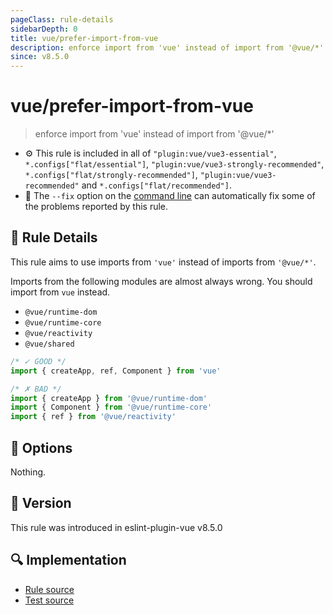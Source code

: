 ```yaml
---
pageClass: rule-details
sidebarDepth: 0
title: vue/prefer-import-from-vue
description: enforce import from 'vue' instead of import from '@vue/*'
since: v8.5.0
---
```


# vue/prefer-import-from-vue

> enforce import from 'vue' instead of import from '@vue/\*'

- :gear: This rule is included in all of `"plugin:vue/vue3-essential"`, `*.configs["flat/essential"]`, `"plugin:vue/vue3-strongly-recommended"`, `*.configs["flat/strongly-recommended"]`, `"plugin:vue/vue3-recommended"` and `*.configs["flat/recommended"]`.
- :wrench: The `--fix` option on the [command line](https://eslint.org/docs/user-guide/command-line-interface#fix-problems) can automatically fix some of the problems reported by this rule.

## :book: Rule Details

This rule aims to use imports from `'vue'` instead of imports from `'@vue/*'`.

Imports from the following modules are almost always wrong. You should import from `vue` instead.

- `@vue/runtime-dom`
- `@vue/runtime-core`
- `@vue/reactivity`
- `@vue/shared`

<eslint-code-block fix :rules="{'vue/prefer-import-from-vue': ['error']}" filename="example.js" language="javascript">

```js
/* ✓ GOOD */
import { createApp, ref, Component } from 'vue'
```

</eslint-code-block>

<eslint-code-block fix :rules="{'vue/prefer-import-from-vue': ['error']}" filename="example.js" language="javascript">

```js
/* ✗ BAD */
import { createApp } from '@vue/runtime-dom'
import { Component } from '@vue/runtime-core'
import { ref } from '@vue/reactivity'
```

</eslint-code-block>

## :wrench: Options

Nothing.

## :rocket: Version

This rule was introduced in eslint-plugin-vue v8.5.0

## :mag: Implementation

- [Rule source](https://github.com/vuejs/eslint-plugin-vue/blob/master/lib/rules/prefer-import-from-vue.js)
- [Test source](https://github.com/vuejs/eslint-plugin-vue/blob/master/tests/lib/rules/prefer-import-from-vue.js)

